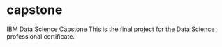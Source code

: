 # capstone
IBM Data Science Capstone
This is the final project for the Data Science professional certificate.
